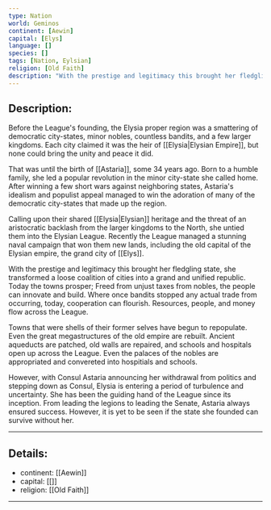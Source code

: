 ```yaml
---
type: Nation
world: Geminos
continent: [Aewin]
capital: [Elys]
language: []
species: []
tags: [Nation, Eylsian]
religion: [Old Faith]
description: "With the prestige and legitimacy this brought her fledgling state, she transformed a loose coalition of cities into a grand and unified republic."
---
```


## Description:

Before the League's founding, the Elysia proper region was a smattering of democratic city-states, minor nobles, countless bandits, and a few larger kingdoms. Each city claimed it was the heir of [[Elysia|Elysian Empire]], but none could bring the unity and peace it did.

That was until the birth of [[Astaria]], some 34 years ago. Born to a humble family, she led a popular revolution in the minor city-state she called home. After winning a few short wars against neighboring states, Astaria's idealism and populist appeal managed to win the adoration of many of the democratic city-states that made up the region. 

Calling upon their shared [[Elysia|Elysian]] heritage and the threat of an aristocratic backlash from the larger kingdoms to the North, she untied them into the Elysian League. Recently the League managed a stunning naval campaign that won them new lands, including the old capital of the Elysian empire, the grand city of [[Elys]]. 

With the prestige and legitimacy this brought her fledgling state, she transformed a loose coalition of cities into a grand and unified republic. Today the towns prosper; Freed from unjust taxes from nobles, the people can innovate and build. Where once bandits stopped any actual trade from occurring, today, cooperation can flourish. Resources, people, and money flow across the League.

Towns that were shells of their former selves have begun to repopulate. Even the great megastructures of the old empire are rebuilt. Ancient aqueducts are patched, old walls are repaired, and schools and hospitals open up across the League. Even the palaces of the nobles are appropriated and convereted into hospitials and schools.

However, with Consul Astaria announcing her withdrawal from politics and stepping down as Consul, Elysia is entering a period of turbulence and uncertainty. She has been the guiding hand of the League since its inception. From leading the legions to leading the Senate, Astaria always ensured success. However, it is yet to be seen if the state she founded can survive without her.

---
## Details:
- continent: [[Aewin]]
- capital: [[]]
- religion: [[Old Faith]]

---




